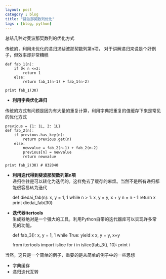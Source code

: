 ```yaml
---
layout: post
category : blog
title: "斐波那契数列优化"
tags : [blog, python]
---
```


总结几种对斐波那契数列的优化方式  

传统的，利用未优化的递归求斐波那契数列第n项， 对于讲解递归来说是个好例子，但效率却非常糟糕

    def fab_1(n):
        if 0< n <=2:
            return 1
        else:
            return fab_1(n-1) + fab_1(n-2)
 
    print fab_1(30)


+ **利用字典优化递归** 
 
传统的方式有问题是因为有大量的重复计算，利用字典把重复的值缓存下来是常见的优化方式


    previous = {1: 1L, 2: 1L}
    def fab_2(n):
        if previous.has_key(n):
            return previous.get(n)
        else:
            newvalue = fab_2(n-1) + fab_2(n-2)
            previous[n] = newvalue
            return newvalue
     
    print fab_2(30) # 832040




+ **利用迭代得到斐波那契数列第n项**  
递归往往是可以转化为迭代的，这样免去了缓存的麻烦。当然不是所有递归都能很容易转为迭代

    def diedai_fab(n):
        x, y = 1, 1
        while n > 1:
            x, y = y, x + y
            n = n - 1
        return x
    print diedai_fab(30)

+ **迭代器itertools**    
生成器绝对是一个强大的工具，利用Python自带的迭代器库可以实现许多常见的功能。 

    def fab_3():
        x, y = 1, 1
        while True:
            yield x
            x, y = y, x+y
        
    from itertools import islice
    for i in islice(fab_3(), 10):
        print i 


当然，这只是一个简单的例子，重要的是从简单的例子中的一些思想

+ 字典缓存
+ 递归迭代互转

